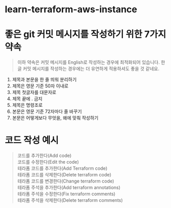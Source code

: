 # learn-terraform-aws-instance


# 좋은 git 커밋 메시지를 작성하기 위한 7가지 약속
> 이하 약속은 커밋 메시지를 English로 작성하는 경우에 최적화되어 있습니다. 한글 커밋 메시지를 작성하는 경우에는 더 유연하게 적용하셔도 좋을 것 같네요.

1. 제목과 본문을 한 줄 띄워 분리하기
2. 제목은 영문 기준 50자 이내로
3. 제목 첫글자를 대문자로
4. 제목 끝에 . 금지
5. 제목은 명령조로
6. 본문은 영문 기준 72자마다 줄 바꾸기
7. 본문은 어떻게보다 무엇을, 왜에 맞춰 작성하기

# 코드 작성 예시
> 코드를 추가한다(Add code) <br>
> 코드를 수정한다(Edit the code) <br>
> 테라폼 코드를 추가한다(Add Terraform code) <br>
> 테라폼 코드를 삭제한다(Delete terraform code) <br>
> 테라폼 코드를 변경한다(Change terraform code) <br>
> 테라폼 주석을 추가한다(Add terraform annotations) <br>
> 테라폼 주석을 수정한다(Fix terraform comments) <br>
> 테라폼 주석을 삭제한다(Delete terraform comments) <br>
